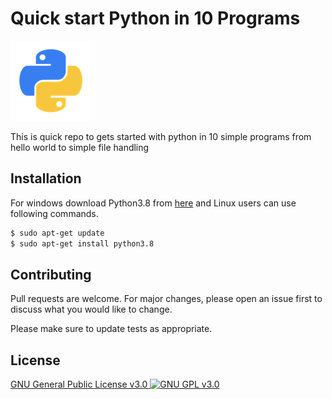 
# Quick start Python in 10 Programs

![Python](https://github.com/G-Sudarshan/BackToBasics-Hacktoberfest/blob/main/Python-basics-in-10-programs/python.png "Python-basics-in-10-programs")

This is quick repo to gets started with python in 10 simple programs from hello world to simple file handling 

## Installation

For windows download Python3.8 from [here](https://www.python.org/ftp/python/3.8.6/python-3.8.6-amd64.exe) and Linux users can use following commands.

```bash
$ sudo apt-get update
$ sudo apt-get install python3.8
```



## Contributing
Pull requests are welcome. For major changes, please open an issue first to discuss what you would like to change.

Please make sure to update tests as appropriate.

## License
[ GNU General Public License v3.0 ](https://www.gnu.org/licenses/gpl-3.0.en.html)
[![GNU GPL v3.0](http://www.gnu.org/graphics/gplv3-127x51.png)](http://www.gnu.org/licenses/gpl.html)

